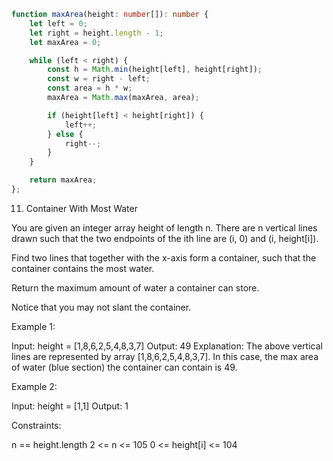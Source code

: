 ```ts
function maxArea(height: number[]): number {
    let left = 0;
    let right = height.length - 1;
    let maxArea = 0;

    while (left < right) {
        const h = Math.min(height[left], height[right]);
        const w = right - left;
        const area = h * w;
        maxArea = Math.max(maxArea, area);

        if (height[left] < height[right]) {
            left++;
        } else {
            right--;
        }
    }

    return maxArea;
};
```


11. Container With Most Water

You are given an integer array height of length n. There are n vertical lines drawn such that the two endpoints of the ith line are (i, 0) and (i, height[i]).

Find two lines that together with the x-axis form a container, such that the container contains the most water.

Return the maximum amount of water a container can store.

Notice that you may not slant the container.

 

Example 1:

Input: height = [1,8,6,2,5,4,8,3,7]
Output: 49
Explanation: The above vertical lines are represented by array [1,8,6,2,5,4,8,3,7]. In this case, the max area of water (blue section) the container can contain is 49.


Example 2:

Input: height = [1,1]
Output: 1
 

Constraints:

n == height.length
2 <= n <= 105
0 <= height[i] <= 104
